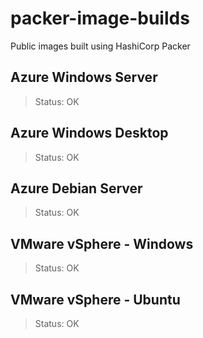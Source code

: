 # packer-image-builds

Public images built using HashiCorp Packer

## Azure Windows Server
> Status: OK

## Azure Windows Desktop
> Status: OK

## Azure Debian Server
> Status: OK

## VMware vSphere - Windows
> Status: OK

## VMware vSphere - Ubuntu
> Status: OK
